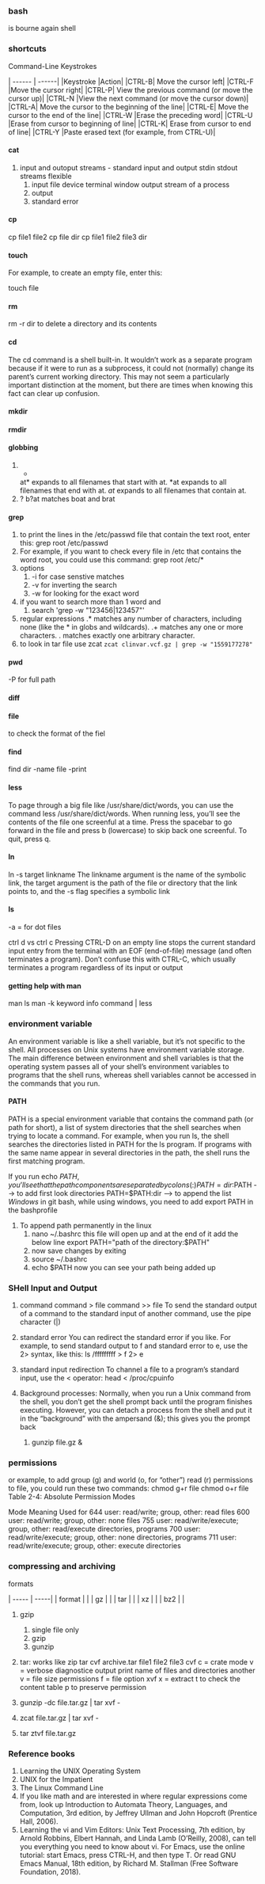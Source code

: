 
### bash
is bourne again shell

### shortcuts
Command-Line Keystrokes

| ------ | ------|
|Keystroke	|Action|
|CTRL-B|	Move the cursor left|
|CTRL-F	|Move the cursor right|
|CTRL-P|	View the previous command (or move the cursor up)|
|CTRL-N	|View the next command (or move the cursor down)|
|CTRL-A|	Move the cursor to the beginning of the line|
|CTRL-E|	Move the cursor to the end of the line|
|CTRL-W	|Erase the preceding word|
|CTRL-U	|Erase from cursor to beginning of line|
|CTRL-K|	Erase from cursor to end of line|
|CTRL-Y	|Paste erased text (for example, from CTRL-U)|


#### cat
1. input and outoput streams - standard input and output stdin stdout
streams flexible
    1. input 
        file device terminal window output stream of a process
    2. output
    3. standard error
#### cp
cp file1 file2
cp file dir
cp file1 file2 file3 dir

#### touch
For example, to create an empty file, enter this:

touch file

#### rm
rm -r dir to delete a directory and its contents
#### cd
The cd command is a shell built-in. It wouldn’t work as a separate program because if it were to run as a subprocess, it could not (normally) change its parent’s current working directory. This may not seem a particularly important distinction at the moment, but there are times when knowing this fact can clear up confusion.
#### mkdir
#### rmdir

#### globbing
1. *
   at* expands to all filenames that start with at.
*at expands to all filenames that end with at.
*at* expands to all filenames that contain at.
2.  ?
b?at matches boat and brat

#### grep
1. to print the lines in the /etc/passwd file that contain the text root, enter this:
grep root /etc/passwd
2. For example, if you want to check every file in /etc that contains the word root, you could use this command:
grep root /etc/*
3. options
    1. -i for case senstive matches
    2. -v for inverting the search
    3. -w for looking for the exact word
4. if you want to search more than 1 word and
    1. search 'grep -w "123456\|123457"'
4. regular expressions
.* matches any number of characters, including none (like the * in globs and wildcards).
.+ matches any one or more characters.
. matches exactly one arbitrary character.
5. to look in tar file use zcat
    `zcat clinvar.vcf.gz | grep -w "1559177278"`



####  pwd
-P for full path

#### diff

#### file
to check the format of the fiel

#### find
find dir -name file -print

#### less
To page through a big file like /usr/share/dict/words, you can use the command less /usr/share/dict/words. When running less, you’ll see the contents of the file one screenful at a time. Press the spacebar to go forward in the file and press b (lowercase) to skip back one screenful. To quit, press q.

#### ln
ln -s target linkname
The linkname argument is the name of the symbolic link, the target argument is the path of the file or directory that the link points to, and the -s flag specifies a symbolic link

#### ls
-a = for dot files


ctrl d vs ctrl c
Pressing CTRL-D on an empty line stops the current standard input entry from the terminal with an EOF (end-of-file) message (and often terminates a program). Don’t confuse this with CTRL-C, which usually terminates a program regardless of its input or output

#### getting help with man
man ls
man -k keyword
info command  | less
### environment variable
An environment variable is like a shell variable, but it’s not specific to the shell. All processes on Unix systems have environment variable storage. The main difference between environment and shell variables is that the operating system passes all of your shell’s environment variables to programs that the shell runs, whereas shell variables cannot be accessed in the commands that you run.

#### PATH
PATH is a special environment variable that contains the command path (or path for short), a list of system directories that the shell searches when trying to locate a command. For example, when you run ls, the shell searches the directories listed in PATH for the ls program. If programs with the same name appear in several directories in the path, the shell runs the first matching program.

If you run echo $PATH, you’ll see that the path components are separated by colons (:)
PATH=dir:$PATH --> to add first look directories
PATH=$PATH:dir --> to append the list
    *Windows*
    in git bash, while using windows, you need to add export PATH in the bashprofile

1. To append path permanently in the linux
    1. nano ~/.bashrc
    this file will open up and at the end of it add the below line
    export PATH="path of the directory:$PATH"
    2. now save changes by exiting
    3. source ~/.bashrc
    4. echo $PATH 
    now you can see your path being added up

### SHell Input and Output
1. command 
command > file
command >> file
To send the standard output of a command to the standard input of another command, use the pipe character (|)
2. standard error
    You can redirect the standard error if you like. For example, to send standard output to f and standard error to e, use the 2> syntax, like this:
    ls /fffffffff > f 2> e

3. standard input redirection
    To channel a file to a program’s standard input, use the < operator:
    head < /proc/cpuinfo

4. Background processes:
    Normally, when you run a Unix command from the shell, you don’t get the shell prompt back until the program finishes executing. However, you can detach a process from the shell and put it in the “background” with the ampersand (&); this gives you the prompt back
    1. gunzip file.gz & 

### permissions
or example, to add group (g) and world (o, for “other”) read (r) permissions to file, you could run these two commands:
chmod g+r file
chmod o+r file
Table 2-4: Absolute Permission Modes

Mode	Meaning	Used for
644	user: read/write; group, other: read	files
600	user: read/write; group, other: none	files
755	user: read/write/execute; group, other: read/execute	directories, programs
700	user: read/write/execute; group, other: none	directories, programs
711	user: read/write/execute; group, other: execute	directories


### compressing and archiving
formats

| ----- | -----|
| format |     |
| gz | |
| tar | |
| xz | |
| bz2 | | 

1. gzip
    1. single file only
    2. gzip
    3. gunzip
2. tar: works like zip
    tar cvf archive.tar file1 file2 file3
cvf     c = crate mode
        v = verbose diagnostice output
        print name of files and directories
        another v = file size permissions
        f = file option
xvf
     x = extract
t   to check the content table
p   to preserve permission

3. gunzip -dc file.tar.gz | tar xvf - 
4. zcat file.tar.gz | tar xvf -
5. tar ztvf file.tar.gz

### Reference books
1. Learning the UNIX Operating System
2. UNIX for the Impatient
3. The Linux Command Line
4. If you like math and are interested in where regular expressions come from, look up Introduction to Automata Theory, Languages, and Computation, 3rd edition, by Jeffrey Ullman and John Hopcroft (Prentice Hall, 2006).
5. Learning the vi and Vim Editors: Unix Text Processing, 7th edition, by Arnold Robbins, Elbert Hannah, and Linda Lamb (O’Reilly, 2008), can tell you everything you need to know about vi. For Emacs, use the online tutorial: start Emacs, press CTRL-H, and then type T. Or read GNU Emacs Manual, 18th edition, by Richard M. Stallman (Free Software Foundation, 2018).